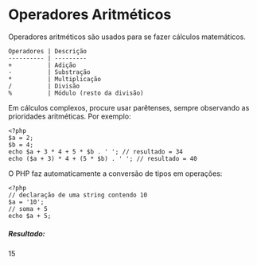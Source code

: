 # Operadores Aritméticos

Operadores aritméticos são usados para se fazer cálculos matemáticos.

	Operadores | Descrição
	---------- | --------- 
	+          | Adição
	-          | Substração
	*          | Multiplicação
	/          | Divisão
	%          | Módulo (resto da divisão)

Em cálculos complexos, procure usar parêtenses, sempre observando as prioridades
aritméticas. Por exemplo:
   
    <?php
    $a = 2;
    $b = 4;
    echo $a + 3 * 4 + 5 * $b . ' '; // resultado = 34
    echo ($a + 3) * 4 + (5 * $b) . ' '; // resultado = 40

O PHP faz automaticamente a conversão de tipos em operações:
    
    <?php
    // declaração de uma string contendo 10
    $a = '10';
    // soma + 5
    echo $a + 5;

##### Resultado:
15  